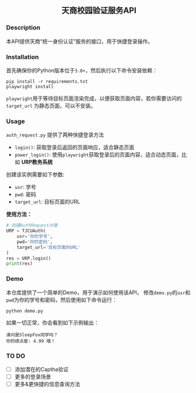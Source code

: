 <h2 align="center">
天商校园验证服务API
</h2>

### Description

本API提供天商“统一身份认证”服务的接口，用于快捷登录操作。

### Installation
首先确保你的Python版本位于`3.8+`，然后执行以下命令安装依赖：

```shell
pip install -r requirements.txt
playwright install
```

`playwright`用于等待目标页面渲染完成，以便获取页面内容，若你需要访问的 `target_url` 为静态页面，可以不安装。

### Usage

`auth_request.py` 提供了两种快捷登录方法
- `login()`: 获取登录后返回的页面响应，适合静态页面
- `power_login()`: 使用`playwright`获取登录后的页面内容，适合动态页面，比如 **URP教务系统**

创建该实例需要如下参数:
- `usr`: 学号
- `pwd`: 密码
- `target_url`: 目标页面的URL

**使用方法：**

```python
# 创建AuthRequest对象
URP = TJCUAuth(
    usr='你的学号',
    pwd='你的密码',
    target_url='目标页面的URL'
)
res = URP.login()
print(res)
```

### Demo

本仓库提供了一个简单的Demo，用于演示如何使用该API，
修改`demo.py`的`usr`和`pwd`为你的学号和密码，然后使用如下命令运行：

```shell
python demo.py
```

如果一切正常，你会看到如下示例输出：

```shell
请问是SleepFox同学吗？
你的绩点是: 4.99 哦！
```

### TO DO

- [ ] 添加潜在的Captha验证
- [ ] 更多的登录场景
- [ ] 更多&更快捷的信息查询方法